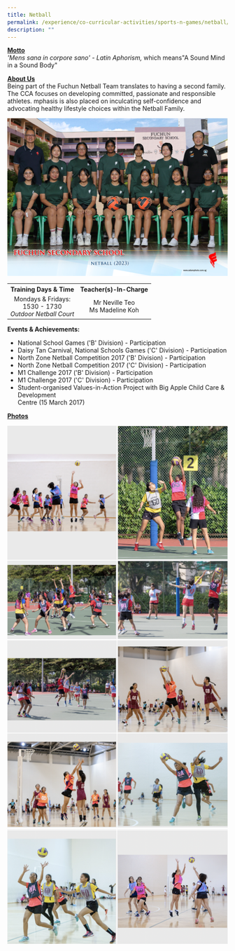 ```yaml
---
title: Netball
permalink: /experience/co-curricular-activities/sports-n-games/netball/
description: ""
---
```

<p><strong><u>Motto<br></u></strong><em>'Mens sana in corpore sano' - Latin Aphorism,&nbsp;</em>which means"A Sound Mind in a Sound Body"</p>
<p><strong><u>About Us<br></u></strong>Being part of the Fuchun Netball Team translates to having a second family. The CCA focuses on developing committed, passionate and responsible athletes.&nbsp;mphasis is also placed on inculcating&nbsp;self-confidence and advocating healthy lifestyle choices within the Netball Family.</p>
<img src="/images/CCA%202023/netball%201.jpg">
<table>
<tbody>
<tr>
<th style="text-align: center;">Training Days &amp; Time</th>
<th style="text-align: center;">Teacher(s)-In-Charge</th>
</tr>
<tr>
<td style="text-align: center;">
<div>Mondays &amp; Fridays:</div>
<div>1530 - 1730</div>
<div><em>Outdoor Netball Court</em></div>
</td>
<td style="text-align: center;">
<div>Mr Neville Teo</div>
<div>Ms Madeline Koh</div>
</td>
</tr>
</tbody>
</table>
<p><strong>Events &amp; Achievements:</strong></p>
<ul>
<li>National School Games ('B' Division) - Participation</li>
<li>Daisy Tan Carnival, National Schools Games ('C' Division) - Participation</li>
<li>North Zone Netball Competition 2017 ('B' Division) - Participation</li>
<li>North Zone Netball Competition 2017 ('C' Division) - Participation</li>
<li>M1 Challenge 2017 ('B' Division) - Participation</li>
<li>M1 Challenge 2017 ('C' Division) - Participation</li>
<li>Student-organised Values-in-Action Project with Big Apple Child Care &amp; Development<br>Centre (15 March 2017)</li>
</ul>
<p><strong><u>Photos</u></strong></p>
<img src="/images/nb2.png">
<img src="/images/nb3.png">
<img src="/images/nb4.png">
